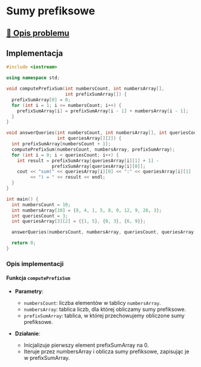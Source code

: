 # Sumy prefiksowe

## [:link: Opis problemu](../../../../algorithms/searching/prefix-sum.md)

## Implementacja

```cpp linenums="1"
#include <iostream>

using namespace std;

void computePrefixSum(int numbersCount, int numbersArray[],
                      int prefixSumArray[]) {
  prefixSumArray[0] = 0;
  for (int i = 1; i <= numbersCount; i++) {
    prefixSumArray[i] = prefixSumArray[i - 1] + numbersArray[i - 1];
  }
}

void answerQueries(int numbersCount, int numbersArray[], int queriesCount,
                   int queriesArray[][2]) {
  int prefixSumArray[numbersCount + 1];
  computePrefixSum(numbersCount, numbersArray, prefixSumArray);
  for (int i = 0; i < queriesCount; i++) {
    int result = prefixSumArray[queriesArray[i][1] + 1] -
                 prefixSumArray[queriesArray[i][0]];
    cout << "sum(" << queriesArray[i][0] << ":" << queriesArray[i][1]
         << ") = " << result << endl;
  }
}

int main() {
  int numbersCount = 10;
  int numbersArray[10] = {8, 4, 1, 5, 8, 0, 12, 9, 26, 3};
  int queriesCount = 3;
  int queriesArray[3][2] = {{1, 5}, {0, 3}, {6, 9}};

  answerQueries(numbersCount, numbersArray, queriesCount, queriesArray);

  return 0;
}
```

### Opis implementacji

#### Funkcja `computePrefixSum`

- **Parametry**:
  - `numbersCount`: liczba elementów w tablicy `numbersArray`.
  - `numbersArray`: tablica liczb, dla której obliczamy sumy prefiksowe.
  - `prefixSumArray`: tablica, w której przechowujemy obliczone sumy prefiksowe.

- **Działanie**:
  - Inicjalizuje pierwszy element prefixSumArray na 0.
  - Iteruje przez numbersArray i oblicza sumy prefiksowe, zapisując je w prefixSumArray.